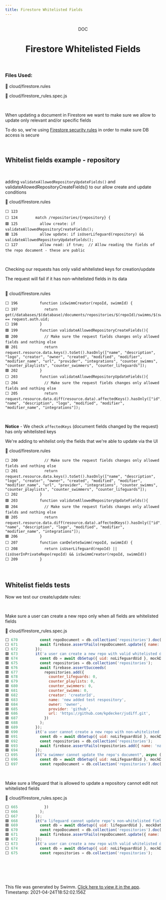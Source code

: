 ```yaml
---
title: Firestore Whitelisted Fields
---
```


<div align="center">    <br/>    <div>DOC</div>    <h1>Firestore Whitelisted Fields</h1>    <br/>  </div>

### Files Used:
📄 cloud/firestore.rules

📄 cloud/firestore_rules.spec.js


<br/>

When updating a document in Firestore we want to make sure we allow to update only relevant and/or specific fields

To do so, we're using [Firestore security rules](https://swimm.io/link?l=c3dpbW0lM0ElMkYlMkZ3b3Jrc3BhY2VzJTJGYVJ2TXFjMHlXQVZjSmxMTjk0NEQlMkZyZXBvcyUyRnZlZXp2eEN1enBQclJMTFhXRDJFJTJGdW5pdHMlMkZQRFVlRGtoS1NGQWRRS1VkTUxUag==) in order to make sure DB access is secure

<br/>

Whitelist fields example - repository
-------------------------------------

<br/>

adding `validateAllowedRepositoryUpdateFields()` and validateAllowedRepositoryCreateFields() to our allow create and update conditions

<div>    📄 cloud/firestore.rules  </div>

```rules
⬜ 123    
⬜ 124        match /repositories/{repository} {
🟩 125          allow create: if validateAllowedRepositoryCreateFields();
🟩 126          allow update: if isUserLifeguard(repository) && validateAllowedRepositoryUpdateFields();
⬜ 127          allow read: if true;  // Allow reading the fields of the repo document - these are public
```
<br/>

Checking our requests has only valid whitelisted keys for creation/update

The request will fail if it has non-whitelisted fields in its data

<br/>



<div>    📄 cloud/firestore.rules  </div>

```rules
⬜ 196          function isSwimmCreator(repoId, swimmId) {
⬜ 197            return get(/databases/$(database)/documents/repositories/$(repoId)/swimms/$(swimmId)).data.creator == request.auth.uid;
⬜ 198          }
🟩 199          function validateAllowedRepositoryCreateFields(){
🟩 200            // Make sure the request fields changes only allowed fields and nothing else
🟩 201            return request.resource.data.keys().toSet().hasOnly(["name", "description", "logo", "creator", "owner", "created", "modified", "modifier", "modifier_name", "url", "provider", "integrations", "counter_swimms", "counter_playlists", "counter_swimmers", "counter_lifeguards"]);
🟩 202          }
⬜ 203          function validateAllowedRepositoryUpdateFields(){
⬜ 204            // Make sure the request fields changes only allowed fields and nothing else
⬜ 205            return request.resource.data.diff(resource.data).affectedKeys().hasOnly(["id", "name", "description", "logo", "modified", "modifier", "modifier_name", "integrations"]);
```
<br/>

**Notice** - We check `affectedKeys` (document fields changed by the request) has only whitelisted keys

We're adding to whitelist only the fields that we're able to update via the UI

<div>    📄 cloud/firestore.rules  </div>

```rules
⬜ 200            // Make sure the request fields changes only allowed fields and nothing else
⬜ 201            return request.resource.data.keys().toSet().hasOnly(["name", "description", "logo", "creator", "owner", "created", "modified", "modifier", "modifier_name", "url", "provider", "integrations", "counter_swimms", "counter_playlists", "counter_swimmers", "counter_lifeguards"]);
⬜ 202          }
🟩 203          function validateAllowedRepositoryUpdateFields(){
🟩 204            // Make sure the request fields changes only allowed fields and nothing else
🟩 205            return request.resource.data.diff(resource.data).affectedKeys().hasOnly(["id", "name", "description", "logo", "modified", "modifier", "modifier_name", "integrations"]);
🟩 206          }
⬜ 207          function canDeleteSwimm(repoId, swimmId) {
⬜ 208            return isUserLifeguard(repoId) || (isUserInPrivateRepo(repoId) && isSwimmCreator(repoId, swimmId))
⬜ 209          }
```
<br/>

Whitelist fields tests
----------------------

Now we test our create/update rules:

<br/>

Make sure a user can create a new repo only when all fields are whitelisted fields

<div>    📄 cloud/firestore_rules.spec.js  </div>

```js
⬜ 670          const repoDocument = db.collection('repositories').doc('test');
⬜ 671          await firebase.assertFails(repoDocument.update({ name: 'name-can-be-edited', url: 'https://swimm.io/route/to/url-failure' }));
⬜ 672        });
🟩 673        it('a user can create a new repo with valid whitelisted data', async () => {
🟩 674          const db = await dbSetup({ uid: noLifeguardUid }, mockData);
🟩 675          const repositories = db.collection('repositories');
🟩 676          await firebase.assertSucceeds(
🟩 677            repositories.add({
🟩 678              counter_lifeguards: 0,
🟩 679              counter_playlists: 0,
🟩 680              counter_swimmers: 0,
🟩 681              counter_swimms: 0,
🟩 682              creator: 'creatorId',
🟩 683              name: 'new added test respository',
🟩 684              owner: 'owner',
🟩 685              provider: 'github',
🟩 686              url: 'https://github.com/kpdecker/jsdiff.git',
🟩 687            })
🟩 688          );
🟩 689        });
🟩 690        it('a user cannot create a new repo with non-whitelisted data', async () => {
🟩 691          const db = await dbSetup({ uid: noLifeguardUid }, mockData);
🟩 692          const repositories = db.collection('repositories');
🟩 693          await firebase.assertFails(repositories.add({ name: 'name-can-be-edited', something: 'not-whitelisted-data' }));
🟩 694        });
⬜ 695        it("a swimmer cannot update the repo's document", async () => {
⬜ 696          const db = await dbSetup({ uid: noLifeguardUid }, mockData);
⬜ 697          const repoDocument = db.collection('repositories').doc('test');
```
<br/>

Make sure a lifeguard that is allowed to update a repository cannot edit not whitelisted fields

<div>    📄 cloud/firestore_rules.spec.js  </div>

```js
⬜ 665            })
⬜ 666          );
⬜ 667        });
🟩 668        it("a lifeguard cannot update repo's non-whitelisted fields", async () => {
🟩 669          const db = await dbSetup({ uid: lifeguardUid }, mockData);
🟩 670          const repoDocument = db.collection('repositories').doc('test');
🟩 671          await firebase.assertFails(repoDocument.update({ name: 'name-can-be-edited', url: 'https://swimm.io/route/to/url-failure' }));
🟩 672        });
⬜ 673        it('a user can create a new repo with valid whitelisted data', async () => {
⬜ 674          const db = await dbSetup({ uid: noLifeguardUid }, mockData);
⬜ 675          const repositories = db.collection('repositories');
```
<br/>

<br/><br/>

This file was generated by Swimm. [Click here to view it in the app](https://swimm.io/link?l=c3dpbW0lM0ElMkYlMkZyZXBvcyUyRnZlZXp2eEN1enBQclJMTFhXRDJFJTJGZG9jcyUyRkhGMjdlZlUzSVNXY3lERllJbnpY). Timestamp: 2021-04-24T18:52:02.156Z

